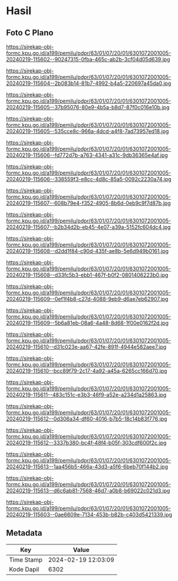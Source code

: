 # Hasil

## Foto C Plano

https://sirekap-obj-formc.kpu.go.id/a199/pemilu/pdpr/63/01/07/20/01/6301072001005-20240219-115602--90247315-0fba-465c-ab2b-3cf04d05d639.jpg

https://sirekap-obj-formc.kpu.go.id/a199/pemilu/pdpr/63/01/07/20/01/6301072001005-20240219-115604--2b083b14-81b7-4992-b4a5-220697a45da0.jpg

https://sirekap-obj-formc.kpu.go.id/a199/pemilu/pdpr/63/01/07/20/01/6301072001005-20240219-115605--37b95076-80e9-4b5a-b8d7-87f0c016e10b.jpg

https://sirekap-obj-formc.kpu.go.id/a199/pemilu/pdpr/63/01/07/20/01/6301072001005-20240219-115605--535cce8c-966a-4dcd-a4f8-7ad73957ed18.jpg

https://sirekap-obj-formc.kpu.go.id/a199/pemilu/pdpr/63/01/07/20/01/6301072001005-20240219-115606--fd772d7b-a763-4341-a31c-9db36365e4af.jpg

https://sirekap-obj-formc.kpu.go.id/a199/pemilu/pdpr/63/01/07/20/01/6301072001005-20240219-115606--338559f3-e8cc-4d8c-85a5-0092c2230a74.jpg

https://sirekap-obj-formc.kpu.go.id/a199/pemilu/pdpr/63/01/07/20/01/6301072001005-20240219-115607--608b79e4-f352-4905-8b6d-0eb9c9f7d87b.jpg

https://sirekap-obj-formc.kpu.go.id/a199/pemilu/pdpr/63/01/07/20/01/6301072001005-20240219-115607--b2b34d2b-eb45-4e07-a39a-5152fc604dc4.jpg

https://sirekap-obj-formc.kpu.go.id/a199/pemilu/pdpr/63/01/07/20/01/6301072001005-20240219-115608--d2dd1f84-c90d-435f-ae8b-5e6d949b0161.jpg

https://sirekap-obj-formc.kpu.go.id/a199/pemilu/pdpr/63/01/07/20/01/6301072001005-20240219-115608--d33fc5b3-ebb1-467f-b0f2-0801406223b0.jpg

https://sirekap-obj-formc.kpu.go.id/a199/pemilu/pdpr/63/01/07/20/01/6301072001005-20240219-115609--0ef1f4b8-c27d-4088-9eb9-d6ae7eb62907.jpg

https://sirekap-obj-formc.kpu.go.id/a199/pemilu/pdpr/63/01/07/20/01/6301072001005-20240219-115609--5b6a81eb-08a6-4a48-8d68-1f00e0162f2d.jpg

https://sirekap-obj-formc.kpu.go.id/a199/pemilu/pdpr/63/01/07/20/01/6301072001005-20240219-115610--d31c023e-aa67-42fe-891f-4944e582aee7.jpg

https://sirekap-obj-formc.kpu.go.id/a199/pemilu/pdpr/63/01/07/20/01/6301072001005-20240219-115610--bcc89f79-2c17-4a92-a45a-6265cc166d70.jpg

https://sirekap-obj-formc.kpu.go.id/a199/pemilu/pdpr/63/01/07/20/01/6301072001005-20240219-115611--483c151c-e3b3-46f9-a52e-a234d1a25863.jpg

https://sirekap-obj-formc.kpu.go.id/a199/pemilu/pdpr/63/01/07/20/01/6301072001005-20240219-115612--0d306a34-df60-4016-b7b5-18c14b83f776.jpg

https://sirekap-obj-formc.kpu.go.id/a199/pemilu/pdpr/63/01/07/20/01/6301072001005-20240219-115612--3337b380-bc4f-48f4-b05f-303cdf600f2c.jpg

https://sirekap-obj-formc.kpu.go.id/a199/pemilu/pdpr/63/01/07/20/01/6301072001005-20240219-115613--1aa456b5-466a-43d3-a5f6-6beb70f144b2.jpg

https://sirekap-obj-formc.kpu.go.id/a199/pemilu/pdpr/63/01/07/20/01/6301072001005-20240219-115613--d6c6ab81-7568-46d7-a0b8-b69022c021d3.jpg

https://sirekap-obj-formc.kpu.go.id/a199/pemilu/pdpr/63/01/07/20/01/6301072001005-20240219-115603--0ae6609e-7134-453b-b82b-c403d5421339.jpg


## Metadata

| Key        | Value               |
| ---------- | ------------------- |
| Time Stamp | 2024-02-19 12:03:09 |
| Kode Dapil | 6302                |



